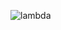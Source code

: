 ![lambda](https://github.com/ChinmaySwaroop21/Serverless-Web-App-on-AWS-User-Auth-REST-API-and-NoSQL-Database/assets/172518102/7643be3a-d3db-4f1f-944a-04ad4b6b0d8b)
